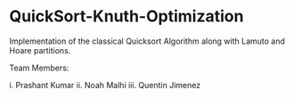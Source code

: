 #  QuickSort-Knuth-Optimization

Implementation of the classical Quicksort Algorithm along with Lamuto and Hoare partitions.

Team Members:

i. Prashant Kumar
ii. Noah Malhi
iii. Quentin Jimenez
